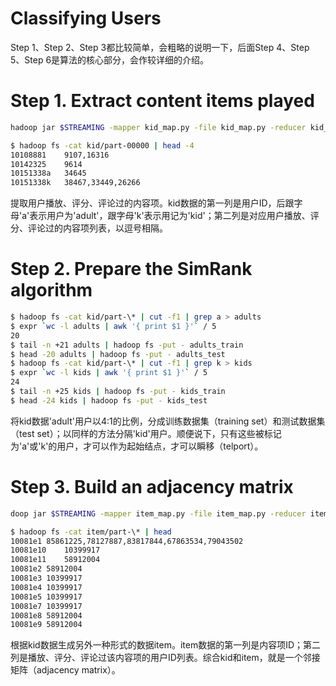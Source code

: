 Classifying Users
============================================================

Step 1、Step 2、Step 3都比较简单，会粗略的说明一下，后面Step 4、Step 5、Step 6是算法的核心部分，会作较详细的介绍。


Step 1. Extract content items played
============================================================

```bash
hadoop jar $STREAMING -mapper kid_map.py -file kid_map.py -reducer kid_reduce.py -file kid_reduce.py -input clean -output kid

$ hadoop fs -cat kid/part-00000 | head -4  
10108881    9107,16316  
10142325    9614  
10151338a   34645  
10151338k   38467,33449,26266  
```

提取用户播放、评分、评论过的内容项。kid数据的第一列是用户ID，后跟字母'a'表示用户为'adult'，跟字母'k'表示用记为'kid'；第二列是对应用户播放、评分、评论过的内容项列表，以逗号相隔。


Step 2. Prepare the SimRank algorithm
============================================================

```bash
$ hadoop fs -cat kid/part-\* | cut -f1 | grep a > adults  
$ expr `wc -l adults | awk '{ print $1 }'` / 5  
20  
$ tail -n +21 adults | hadoop fs -put - adults_train  
$ head -20 adults | hadoop fs -put - adults_test  
$ hadoop fs -cat kid/part-\* | cut -f1 | grep k > kids  
$ expr `wc -l kids | awk '{ print $1 }'` / 5  
24  
$ tail -n +25 kids | hadoop fs -put - kids_train  
$ head -24 kids | hadoop fs -put - kids_test 
```

将kid数据'adult'用户以4:1的比例，分成训练数据集（training set）和测试数据集（test set）；以同样的方法分隔'kid'用户。顺便说下，只有这些被标记为'a'或'k'的用户，才可以作为起始结点，才可以瞬移（telport）。


Step 3. Build an adjacency matrix
============================================================

```bash
doop jar $STREAMING -mapper item_map.py -file item_map.py -reducer item_reduce.py -file item_reduce.py -input kid -output item  

$ hadoop fs -cat item/part-\* | head  
10081e1 85861225,78127887,83817844,67863534,79043502  
10081e10    10399917  
10081e11    58912004  
10081e2 58912004  
10081e3 10399917  
10081e4 10399917  
10081e5 10399917  
10081e7 10399917  
10081e8 58912004  
10081e9 58912004  
```

根据kid数据生成另外一种形式的数据item。item数据的第一列是内容项ID；第二列是播放、评分、评论过该内容项的用户ID列表。综合kid和item，就是一个邻接矩阵（adjacency matrix）。



